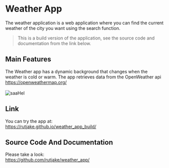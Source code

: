 # Weather App
The weather application is a web application where you can find the current weather of the city you want using the search function.<br>
>This is a build version of the application, see the source code and documentation from the link below.

## Main Features
The Weather app has a dynamic background that changes when the weather is cold or warm.
The app retrieves data from the OpenWeather api
https://openweathermap.org/<br><br>
![saaHel](https://github.com/Rutjake/weather_app_build/assets/77888584/7e764268-46eb-4cb9-8f68-405a6db1fdb5)


## Link
You can try the app at:<br>
https://rutjake.github.io/weather_app_build/

## Source Code And Documentation
Please take a look:<br>
https://github.com/rutjake/weather_app/
